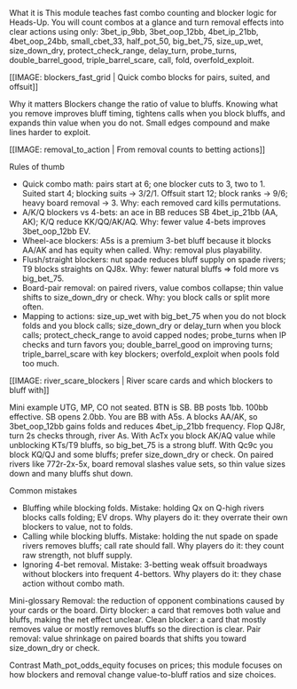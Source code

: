What it is
This module teaches fast combo counting and blocker logic for Heads-Up. You will count combos at a glance and turn removal effects into clear actions using only: 3bet_ip_9bb, 3bet_oop_12bb, 4bet_ip_21bb, 4bet_oop_24bb, small_cbet_33, half_pot_50, big_bet_75, size_up_wet, size_down_dry, protect_check_range, delay_turn, probe_turns, double_barrel_good, triple_barrel_scare, call, fold, overfold_exploit.

[[IMAGE: blockers_fast_grid | Quick combo blocks for pairs, suited, and offsuit]]

Why it matters
Blockers change the ratio of value to bluffs. Knowing what you remove improves bluff timing, tightens calls when you block bluffs, and expands thin value when you do not. Small edges compound and make lines harder to exploit.

[[IMAGE: removal_to_action | From removal counts to betting actions]]

Rules of thumb

* Quick combo math: pairs start at 6; one blocker cuts to 3, two to 1. Suited start 4; blocking suits -> 3/2/1. Offsuit start 12; block ranks -> 9/6; heavy board removal -> 3. Why: each removed card kills permutations.
* A/K/Q blockers vs 4-bets: an ace in BB reduces SB 4bet_ip_21bb (AA, AK); K/Q reduce KK/QQ/AK/AQ. Why: fewer value 4-bets improves 3bet_oop_12bb EV.
* Wheel-ace blockers: A5s is a premium 3-bet bluff because it blocks AA/AK and has equity when called. Why: removal plus playability.
* Flush/straight blockers: nut spade reduces bluff supply on spade rivers; T9 blocks straights on QJ8x. Why: fewer natural bluffs => fold more vs big_bet_75.
* Board-pair removal: on paired rivers, value combos collapse; thin value shifts to size_down_dry or check. Why: you block calls or split more often.
* Mapping to actions: size_up_wet with big_bet_75 when you do not block folds and you block calls; size_down_dry or delay_turn when you block calls; protect_check_range to avoid capped nodes; probe_turns when IP checks and turn favors you; double_barrel_good on improving turns; triple_barrel_scare with key blockers; overfold_exploit when pools fold too much.

[[IMAGE: river_scare_blockers | River scare cards and which blockers to bluff with]]

Mini example
UTG, MP, CO not seated. BTN is SB. BB posts 1bb. 100bb effective.
SB opens 2.0bb. You are BB with A5s. A blocks AA/AK, so 3bet_oop_12bb gains folds and reduces 4bet_ip_21bb frequency. Flop QJ8r, turn 2s checks through, river As. With AcTx you block AK/AQ value while unblocking KTs/T9 bluffs, so big_bet_75 is a strong bluff. With Qc9c you block KQ/QJ and some bluffs; prefer size_down_dry or check. On paired rivers like 772r-2x-5x, board removal slashes value sets, so thin value sizes down and many bluffs shut down.

Common mistakes

* Bluffing while blocking folds. Mistake: holding Qx on Q-high rivers blocks calls folding; EV drops. Why players do it: they overrate their own blockers to value, not to folds.
* Calling while blocking bluffs. Mistake: holding the nut spade on spade rivers removes bluffs; call rate should fall. Why players do it: they count raw strength, not bluff supply.
* Ignoring 4-bet removal. Mistake: 3-betting weak offsuit broadways without blockers into frequent 4-bettors. Why players do it: they chase action without combo math.

Mini-glossary
Removal: the reduction of opponent combinations caused by your cards or the board.
Dirty blocker: a card that removes both value and bluffs, making the net effect unclear.
Clean blocker: a card that mostly removes value or mostly removes bluffs so the direction is clear.
Pair removal: value shrinkage on paired boards that shifts you toward size_down_dry or check.

Contrast
Math_pot_odds_equity focuses on prices; this module focuses on how blockers and removal change value-to-bluff ratios and size choices.
